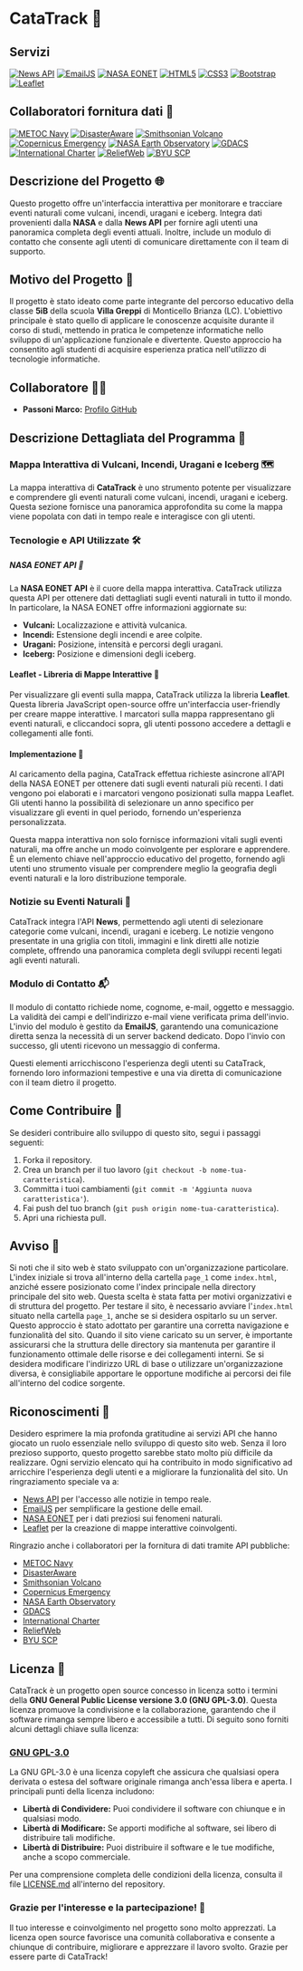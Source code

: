 # CataTrack 🚀

## Servizi
[![News API](https://img.shields.io/badge/News%20API-Explore-00ACEE?style=flat&logo=feedly&logoColor=white)](https://newsapi.org) [![EmailJS](https://img.shields.io/badge/EmailJS-Send%20Email-0eafd0?style=flat&logo=email&logoColor=white)](https://www.emailjs.com) [![NASA EONET](https://img.shields.io/badge/NASA%20EONET-Explore%20Events-0067C5?style=flat&logo=nasa&logoColor=white)](https://eonet.gsfc.nasa.gov) [![HTML5](https://img.shields.io/badge/HTML-5-E34F26?style=flat&logo=html5&logoColor=white)](https://developer.mozilla.org/en-US/docs/Web/Guide/HTML/HTML5) [![CSS3](https://img.shields.io/badge/CSS-3-1572B6?style=flat&logo=css3&logoColor=white)](https://developer.mozilla.org/en-US/docs/Web/CSS) [![Bootstrap](https://img.shields.io/badge/Bootstrap-5.3.2-7952B3?style=flat&logo=bootstrap&logoColor=white)](https://getbootstrap.com) [![Leaflet](https://img.shields.io/badge/Leaflet-Interactive%20Maps-199900?style=flat&logo=leaflet&logoColor=white)](https://leafletjs.com/)

## Collaboratori fornitura dati 🤝

[![METOC Navy](https://img.shields.io/badge/METOC%20Navy-Explore-0094FF?style=flat&logo=navy&logoColor=white)](https://www.metoc.navy.mil/) [![DisasterAware](https://img.shields.io/badge/DisasterAware-Explore-F55848?style=flat&logo=disasteraware&logoColor=white)](https://disasteraware.pdc.org/) [![Smithsonian Volcano](https://img.shields.io/badge/Smithsonian%20Volcano-Explore-FF5733?style=flat&logo=volcano&logoColor=white)](https://volcano.si.edu/) [![Copernicus Emergency](https://img.shields.io/badge/Copernicus%20Emergency-Explore-34A853?style=flat&logo=copernicus&logoColor=white)](https://emergency.copernicus.eu/) [![NASA Earth Observatory](https://img.shields.io/badge/NASA%20Earth%20Observatory-Explore-4781A5?style=flat&logo=nasa&logoColor=white)](https://earthobservatory.nasa.gov/) [![GDACS](https://img.shields.io/badge/GDACS-Explore-F7931E?style=flat&logo=gdacs&logoColor=white)](https://www.gdacs.org/) [![International Charter](https://img.shields.io/badge/International%20Charter-Explore-4A90E2?style=flat&logo=charter&logoColor=white)](https://disasterscharter.org/web/guest) [![ReliefWeb](https://img.shields.io/badge/ReliefWeb-Explore-FF6347?style=flat&logo=reliefweb&logoColor=white)](https://reliefweb.int/disasters) [![BYU SCP](https://img.shields.io/badge/BYU%20SCP-Explore-003366?style=flat&logo=scp&logoColor=white)](https://www.scp.byu.edu/)

## Descrizione del Progetto 🌐

Questo progetto offre un'interfaccia interattiva per monitorare e tracciare eventi naturali come vulcani, incendi, uragani e iceberg. Integra dati provenienti dalla **NASA** e dalla **News API** per fornire agli utenti una panoramica completa degli eventi attuali. Inoltre, include un modulo di contatto che consente agli utenti di comunicare direttamente con il team di supporto.

## Motivo del Progetto 🚀

Il progetto è stato ideato come parte integrante del percorso educativo della classe **5iB** della scuola **Villa Greppi** di Monticello Brianza (LC). L'obiettivo principale è stato quello di applicare le conoscenze acquisite durante il corso di studi, mettendo in pratica le competenze informatiche nello sviluppo di un'applicazione funzionale e divertente. Questo approccio ha consentito agli studenti di acquisire esperienza pratica nell'utilizzo di tecnologie informatiche.

## Collaboratore 👨‍💻

- **Passoni Marco:** [Profilo GitHub](https://github.com/MarcoPassoni)

## Descrizione Dettagliata del Programma 📝

### Mappa Interattiva di Vulcani, Incendi, Uragani e Iceberg 🗺️

La mappa interattiva di **CataTrack** è uno strumento potente per visualizzare e comprendere gli eventi naturali come vulcani, incendi, uragani e iceberg. Questa sezione fornisce una panoramica approfondita su come la mappa viene popolata con dati in tempo reale e interagisce con gli utenti.

### Tecnologie e API Utilizzate 🛠️

##### NASA EONET API 🌌

La **NASA EONET API** è il cuore della mappa interattiva. CataTrack utilizza questa API per ottenere dati dettagliati sugli eventi naturali in tutto il mondo. In particolare, la NASA EONET offre informazioni aggiornate su:

- **Vulcani:** Localizzazione e attività vulcanica.
- **Incendi:** Estensione degli incendi e aree colpite.
- **Uragani:** Posizione, intensità e percorsi degli uragani.
- **Iceberg:** Posizione e dimensioni degli iceberg.

#### Leaflet - Libreria di Mappe Interattive 🍃

Per visualizzare gli eventi sulla mappa, CataTrack utilizza la libreria **Leaflet**. Questa libreria JavaScript open-source offre un'interfaccia user-friendly per creare mappe interattive. I marcatori sulla mappa rappresentano gli eventi naturali, e cliccandoci sopra, gli utenti possono accedere a dettagli e collegamenti alle fonti.

#### Implementazione 🚀

Al caricamento della pagina, CataTrack effettua richieste asincrone all'API della NASA EONET per ottenere dati sugli eventi naturali più recenti. I dati vengono poi elaborati e i marcatori vengono posizionati sulla mappa Leaflet. Gli utenti hanno la possibilità di selezionare un anno specifico per visualizzare gli eventi in quel periodo, fornendo un'esperienza personalizzata.

Questa mappa interattiva non solo fornisce informazioni vitali sugli eventi naturali, ma offre anche un modo coinvolgente per esplorare e apprendere. È un elemento chiave nell'approccio educativo del progetto, fornendo agli utenti uno strumento visuale per comprendere meglio la geografia degli eventi naturali e la loro distribuzione temporale.

### Notizie su Eventi Naturali 📰

CataTrack integra l'API **News**, permettendo agli utenti di selezionare categorie come vulcani, incendi, uragani e iceberg. Le notizie vengono presentate in una griglia con titoli, immagini e link diretti alle notizie complete, offrendo una panoramica completa degli sviluppi recenti legati agli eventi naturali.

### Modulo di Contatto 📬

Il modulo di contatto richiede nome, cognome, e-mail, oggetto e messaggio. La validità dei campi e dell'indirizzo e-mail viene verificata prima dell'invio. L'invio del modulo è gestito da **EmailJS**, garantendo una comunicazione diretta senza la necessità di un server backend dedicato. Dopo l'invio con successo, gli utenti ricevono un messaggio di conferma.

Questi elementi arricchiscono l'esperienza degli utenti su CataTrack, fornendo loro informazioni tempestive e una via diretta di comunicazione con il team dietro il progetto.

## Come Contribuire 🤝

Se desideri contribuire allo sviluppo di questo sito, segui i passaggi seguenti:

1. Forka il repository.
2. Crea un branch per il tuo lavoro (`git checkout -b nome-tua-caratteristica`).
3. Committa i tuoi cambiamenti (`git commit -m 'Aggiunta nuova caratteristica'`).
4. Fai push del tuo branch (`git push origin nome-tua-caratteristica`).
5. Apri una richiesta pull.

## Avviso 🚨

Si noti che il sito web è stato sviluppato con un'organizzazione particolare. L'index iniziale si trova all'interno della cartella `page_1` come `index.html`, anziché essere posizionato come l'index principale nella directory principale del sito web. Questa scelta è stata fatta per motivi organizzativi e di struttura del progetto. Per testare il sito, è necessario avviare l'`index.html` situato nella cartella `page_1`, anche se si desidera ospitarlo su un server. Questo approccio è stato adottato per garantire una corretta navigazione e funzionalità del sito. Quando il sito viene caricato su un server, è importante assicurarsi che la struttura delle directory sia mantenuta per garantire il funzionamento ottimale delle risorse e dei collegamenti interni. Se si desidera modificare l'indirizzo URL di base o utilizzare un'organizzazione diversa, è consigliabile apportare le opportune modifiche ai percorsi dei file all'interno del codice sorgente.

## Riconoscimenti 🌟

Desidero esprimere la mia profonda gratitudine ai servizi API che hanno giocato un ruolo essenziale nello sviluppo di questo sito web. Senza il loro prezioso supporto, questo progetto sarebbe stato molto più difficile da realizzare. Ogni servizio elencato qui ha contribuito in modo significativo ad arricchire l'esperienza degli utenti e a migliorare la funzionalità del sito.
Un ringraziamento speciale va a:
- [News API](https://newsapi.org) per l'accesso alle notizie in tempo reale.
- [EmailJS](https://www.emailjs.com) per semplificare la gestione delle email.
- [NASA EONET](https://eonet.gsfc.nasa.gov) per i dati preziosi sui fenomeni naturali.
- [Leaflet](https://leafletjs.com/) per la creazione di mappe interattive coinvolgenti.

Ringrazio anche i collaboratori per la fornitura di dati tramite API pubbliche:

- [METOC Navy](https://www.metoc.navy.mil/)
- [DisasterAware](https://disasteraware.pdc.org/)
- [Smithsonian Volcano](https://volcano.si.edu/)
- [Copernicus Emergency](https://emergency.copernicus.eu/)
- [NASA Earth Observatory](https://earthobservatory.nasa.gov/)
- [GDACS](https://www.gdacs.org/)
- [International Charter](https://disasterscharter.org/web/guest)
- [ReliefWeb](https://reliefweb.int/disasters)
- [BYU SCP](https://www.scp.byu.edu/)

## Licenza 📜

CataTrack è un progetto open source concesso in licenza sotto i termini della **GNU General Public License versione 3.0 (GNU GPL-3.0)**. Questa licenza promuove la condivisione e la collaborazione, garantendo che il software rimanga sempre libero e accessibile a tutti. Di seguito sono forniti alcuni dettagli chiave sulla licenza:

### [GNU GPL-3.0](https://opensource.org/licenses/GPL-3.0)

La GNU GPL-3.0 è una licenza copyleft che assicura che qualsiasi opera derivata o estesa del software originale rimanga anch'essa libera e aperta. I principali punti della licenza includono:

- **Libertà di Condividere:** Puoi condividere il software con chiunque e in qualsiasi modo.
- **Libertà di Modificare:** Se apporti modifiche al software, sei libero di distribuire tali modifiche.
- **Libertà di Distribuire:** Puoi distribuire il software e le tue modifiche, anche a scopo commerciale.

Per una comprensione completa delle condizioni della licenza, consulta il file [LICENSE.md](https://github.com/MarcoPassoni/sitoweb-MarcoPassoni/blob/main/LICENSE) all'interno del repository.

### Grazie per l'interesse e la partecipazione! 🚀

Il tuo interesse e coinvolgimento nel progetto sono molto apprezzati. La licenza open source favorisce una comunità collaborativa e consente a chiunque di contribuire, migliorare e apprezzare il lavoro svolto. Grazie per essere parte di CataTrack!

